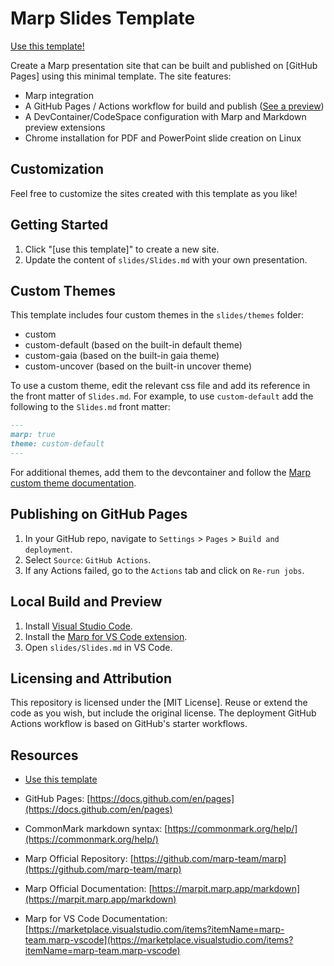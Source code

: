 # Marp Slides Template

[Use this template!](https://github.com/codebytes/marp-slides-template/generate)

Create a Marp presentation site that can be built and published on [GitHub Pages] using this minimal template. The site features:

- Marp integration
- A GitHub Pages / Actions workflow for build and publish ([See a preview](http://chris-ayers.com/marp-slides-template/))
- A DevContainer/CodeSpace configuration with Marp and Markdown preview extensions
- Chrome installation for PDF and PowerPoint slide creation on Linux

## Customization

Feel free to customize the sites created with this template as you like!

## Getting Started

1. Click "[use this template]" to create a new site.
2. Update the content of `slides/Slides.md` with your own presentation.

## Custom Themes

This template includes four custom themes in the `slides/themes` folder:

- custom
- custom-default (based on the built-in default theme)
- custom-gaia (based on the built-in gaia theme)
- custom-uncover (based on the built-in uncover theme)

To use a custom theme, edit the relevant css file and add its reference in the front matter of `Slides.md`. For example, to use `custom-default` add the following to the `Slides.md` front matter:

```markdown
---
marp: true
theme: custom-default
---
```

For additional themes, add them to the devcontainer and follow the [Marp custom theme documentation](https://marpit.marp.app/theme-css).

## Publishing on GitHub Pages

1. In your GitHub repo, navigate to `Settings` > `Pages` > `Build and deployment`.
2. Select `Source`: `GitHub Actions`.
3. If any Actions failed, go to the `Actions` tab and click on `Re-run jobs`.

## Local Build and Preview

1. Install [Visual Studio Code](https://code.visualstudio.com/).
2. Install the [Marp for VS Code extension](https://marketplace.visualstudio.com/items?itemName=marp-team.marp-vscode).
3. Open `slides/Slides.md` in VS Code.

## Licensing and Attribution

This repository is licensed under the [MIT License]. Reuse or extend the code as you wish, but include the original license. The deployment GitHub Actions workflow is based on GitHub's starter workflows.

## Resources

- [Use this template](https://github.com/codebytes/marp-slides-template/generate)

- GitHub Pages: [https://docs.github.com/en/pages](https://docs.github.com/en/pages)

- CommonMark markdown syntax: [https://commonmark.org/help/](https://commonmark.org/help/)

- Marp Official Repository: [https://github.com/marp-team/marp](https://github.com/marp-team/marp)
- Marp Official Documentation: [https://marpit.marp.app/markdown](https://marpit.marp.app/markdown)
- Marp for VS Code Documentation: [https://marketplace.visualstudio.com/items?itemName=marp-team.marp-vscode](https://marketplace.visualstudio.com/items?itemName=marp-team.marp-vscode)
